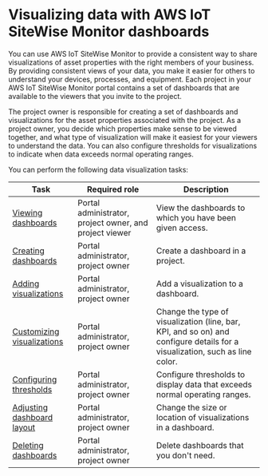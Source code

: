 # Visualizing data with AWS IoT SiteWise Monitor dashboards<a name="visualize-data"></a>

You can use AWS IoT SiteWise Monitor to provide a consistent way to share visualizations of asset properties with the right members of your business\. By providing consistent views of your data, you make it easier for others to understand your devices, processes, and equipment\. Each project in your AWS IoT SiteWise Monitor portal contains a set of dashboards that are available to the viewers that you invite to the project\.

The project owner is responsible for creating a set of dashboards and visualizations for the asset properties associated with the project\. As a project owner, you decide which properties make sense to be viewed together, and what type of visualization will make it easiest for your viewers to understand the data\. You can also configure thresholds for visualizations to indicate when data exceeds normal operating ranges\.

You can perform the following data visualization tasks:


| Task | Required role | Description | 
| --- | --- | --- | 
|  [Viewing dashboards](view-dashboards.md)  |  Portal administrator, project owner, and project viewer  |  View the dashboards to which you have been given access\.  | 
|  [Creating dashboards](create-dashboards.md)  |  Portal administrator, project owner  |  Create a dashboard in a project\.  | 
|  [Adding visualizations](add-visualizations.md)  |  Portal administrator, project owner  |  Add a visualization to a dashboard\.  | 
|  [Customizing visualizations](customize-visualizations.md)  |  Portal administrator, project owner  |  Change the type of visualization \(line, bar, KPI, and so on\) and configure details for a visualization, such as line color\.  | 
|  [Configuring thresholds](configure-thresholds.md)  |  Portal administrator, project owner  |  Configure thresholds to display data that exceeds normal operating ranges\.  | 
|  [Adjusting dashboard layout](adjust-layout.md)  |  Portal administrator, project owner  |  Change the size or location of visualizations in a dashboard\.  | 
|  [Deleting dashboards](delete-dashboards.md)  |  Portal administrator, project owner  |  Delete dashboards that you don't need\.  | 